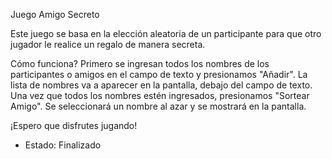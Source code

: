 Juego Amigo Secreto

Este juego se basa en la elección aleatoria de un participante
para que otro jugador le realice un regalo de manera secreta.

Cómo funciona?
Primero se ingresan todos los nombres de los participantes o amigos en el campo de texto y presionamos "Añadir".
La lista de nombres va a aparecer en la pantalla, debajo del campo de texto. Una vez que todos los nombres estén ingresados, presionamos "Sortear Amigo".
Se seleccionará un nombre al azar y se mostrará en la pantalla.

¡Espero que disfrutes jugando!


- Estado: Finalizado 
